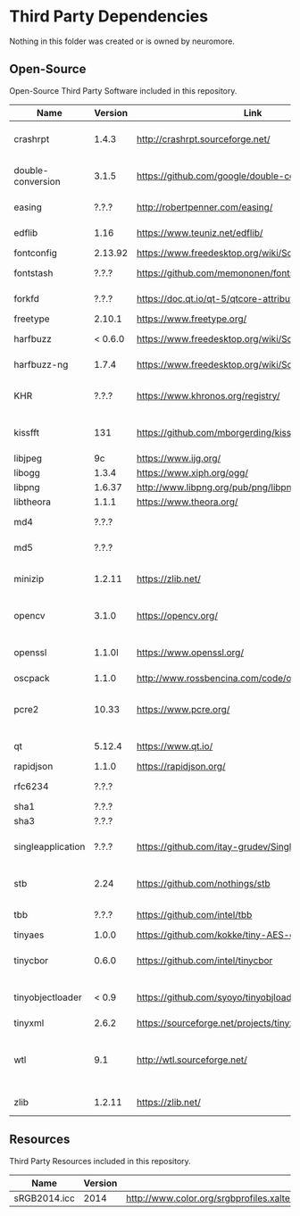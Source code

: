 # Third Party Dependencies

Nothing in this folder was created or is owned by neuromore.

## Open-Source

Open-Source Third Party Software included in this repository.

| Name                | Version  | Link                                                  | Remarks                                 |
|---------------------|----------|-------------------------------------------------------|-----------------------------------------|
| crashrpt            | 1.4.3    | http://crashrpt.sourceforge.net/                      | Crash Reporter (Windows only)           |
| double-conversion   | 3.1.5    | https://github.com/google/double-conversion           | Binary-Decimal Conversion               |
| easing              | ?.?.?    | http://robertpenner.com/easing/                       | Easing Functions                        |
| edflib              | 1.16     | https://www.teuniz.net/edflib/                        | EDF+/BDF+ File Support                  |
| fontconfig          | 2.13.92  | https://www.freedesktop.org/wiki/Software/fontconfig/ | Font Config                             |
| fontstash           | ?.?.?    | https://github.com/memononen/fontstash                | Font Texture Atlas Builder              |
| forkfd              | ?.?.?    | https://doc.qt.io/qt-5/qtcore-attribution-forkfd.html | From QT, Linux only                     |
| freetype            | 2.10.1   | https://www.freetype.org/                             | Font Rendering                          |
| harfbuzz            | < 0.6.0  | https://www.freedesktop.org/wiki/Software/HarfBuzz/   | Text Shaping Engine (old)               |
| harfbuzz-ng         | 1.7.4    | https://www.freedesktop.org/wiki/Software/HarfBuzz/   | Text Shaping Engine (new)               |
| KHR                 | ?.?.?    | https://www.khronos.org/registry/                     | Khronos Platform Header                 |
| kissfft             | 131      | https://github.com/mborgerding/kissfft                | Fast Fourier Transform (FFT)            |
| libjpeg             | 9c       | https://www.ijg.org/                                  | JPEG Support                            |
| libogg              | 1.3.4    | https://www.xiph.org/ogg/                             | OGG Support                             |
| libpng              | 1.6.37   | http://www.libpng.org/pub/png/libpng.html             | PNG Support                             |
| libtheora           | 1.1.1    | https://www.theora.org/                               |                                         |
| md4                 | ?.?.?    |                                                       | MD4 Hash Implementation                 |
| md5                 | ?.?.?    |                                                       | MD5 Hash Implementation                 |
| minizip             | 1.2.11   | https://zlib.net/                                     | Minimal Zip File Support (from zlib)    |
| opencv              | 3.1.0    | https://opencv.org/                                   | OpenCV Framework (only partial)         |
| openssl             | 1.1.0l   | https://www.openssl.org/                              | SSL+TLS and various crypt-algorithms    |
| oscpack             | 1.1.0    | http://www.rossbencina.com/code/oscpack               | OSC protocol                            |
| pcre2               | 10.33    | https://www.pcre.org/                                 | Perl Compatible Regular Expressions     |
| qt                  | 5.12.4   | https://www.qt.io/                                    | Qt Framework (only partial)             |
| rapidjson           | 1.1.0    | https://rapidjson.org/                                | JSON Support                            |
| rfc6234             | ?.?.?    |                                                       | RFC6234 Implementation                  |
| sha1                | ?.?.?    |                                                       | SHA1                                    |
| sha3                | ?.?.?    |                                                       | SHA3                                    |
| singleapplication   | ?.?.?    | https://github.com/itay-grudev/SingleApplication      | Qt Single Application Extension         |
| stb                 | 2.24     | https://github.com/nothings/stb                       | Single File Header Libraries            |
| tbb                 | ?.?.?    | https://github.com/intel/tbb                          | Intel Threading Building Blocks         |
| tinyaes             | 1.0.0    | https://github.com/kokke/tiny-AES-c                   | AES Support                             |
| tinycbor            | 0.6.0    | https://github.com/intel/tinycbor                     | Concise Binary Object Representation    |
| tinyobjectloader    | < 0.9    | https://github.com/syoyo/tinyobjloader                | WaveFront OBJ Format Support            |
| tinyxml             | 2.6.2    | https://sourceforge.net/projects/tinyxml/             | XML Support                             |
| wtl                 | 9.1      | http://wtl.sourceforge.net/                           | Windows Template Library (Windows only) |
| zlib                | 1.2.11   | https://zlib.net/                                     | ZIP Compression                         |

## Resources

Third Party Resources included in this repository.

| Name                | Version    |                                           |
|---------------------|------------|-------------------------------------------|
| sRGB2014.icc        | 2014       | http://www.color.org/srgbprofiles.xalter  |
